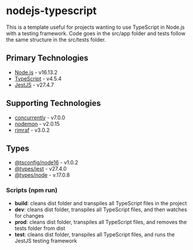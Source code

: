 # nodejs-typescript

This is a template useful for projects wanting to use TypeScript in Node.js with a testing framework. Code goes in the src/app folder and tests follow the same structure in the src/tests folder.

## Primary Technologies

- [Node.js](https://nodejs.org/en/download/) - v16.13.2
- [TypeScript](https://www.npmjs.com/package/typescript) - v4.5.4
- [JestJS](https://www.npmjs.com/package/jest) - v27.4.7

## Supporting Technologies

- [concurrently](https://www.npmjs.com/package/concurrently) - v7.0.0
- [nodemon](https://www.npmjs.com/package/nodemon) - v2.0.15
- [rimraf](https://www.npmjs.com/package/rimraf) - v3.0.2

## Types

- [@tsconfig/node16](https://www.npmjs.com/package/@tsconfig/node16) - v1.0.2
- [@types/jest](https://www.npmjs.com/package/@types/jest) - v27.4.0
- [@types/node](https://www.npmjs.com/package/@types/node) - v.17.0.8

### Scripts (npm run)

- **build**: cleans dist folder and transpiles all TypeScript files in the project
- **dev**: cleans dist folder, transpiles all TypeScript files, and then watches for changes
- **prod**: cleans dist folder, transpiles all TypeScript files, and removes the tests folder from dist
- **test**: cleans dist folder, transpiles all TypeScript files, and runs the JestJS testing framework
